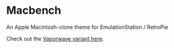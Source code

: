 # Macbench
An Apple Macintosh-clone theme for EmulationStation / RetroPie

Check out the <a href="https://github.com/Kaceykaso/es-theme-macbench-vaporwave">Vaporwave variant here</a>.
